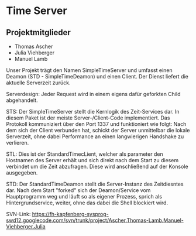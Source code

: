 # Time Server #

## Projektmitglieder ##

  * Thomas Ascher
  * Julia Viehberger
  * Manuel Lamb

Unser Projekt trägt den Namen SimpleTimeServer und umfasst einen
Deamon (STD - SimpleTimeDeamon) und einen Client. Der Dienst liefert
die aktuelle Serverzeit zurück.

Serverdesign: Jeder Request wird in einem eigens dafür geforkten Child
abgehandelt.

STS: Der SimpleTimeServer stellt die Kernlogik des Zeit-Services dar. In diesem Paket ist der meiste Server-/Client-Code implementiert. Das Protokoll kommuniziert über den Port 1337 und funktioniert wie folgt: Nach dem sich der Client verbunden hat, schickt der Server unmittelbar die lokale Serverzeit, ohne dabei Performance an einen langwierigen Handshake zu verlieren.

STL: Dies ist der StandardTimecLient, welcher als parameter den Hostnamen des Server erhält und sich direkt nach dem Start zu diesem verbindet um die Zeit abzufragen. Diese wird anschließend auf der Konsole ausgegeben.

STD: Der StandardTimeDeamon stellt die Server-Instanz des Zeitdiesntes dar. Nach dem Start "forked" sich der Deamon/Service vom Hauptprogramm weg und läuft so als eigener Prozess, sprich als Hintergrundservice, weiter, ohne das dabei die Shell blockiert wird.

SVN-Link: https://fh-kapfenberg-sysprog-swd12.googlecode.com/svn/trunk/project/Ascher.Thomas-Lamb.Manuel-Viehberger.Julia